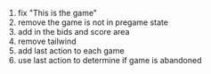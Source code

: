 1. fix "This is the game"
2. remove the game is not in pregame state
3. add in the bids and score area
4. remove tailwind
5. add last action to each game
6. use last action to determine if game is abandoned